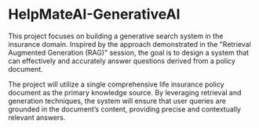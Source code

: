 # HelpMateAI-GenerativeAI

This project focuses on building a generative search system in the insurance domain. Inspired by the approach demonstrated in the "Retrieval Augmented Generation (RAG)" session, the goal is to design a system that can effectively and accurately answer questions derived from a policy document.

The project will utilize a single comprehensive life insurance policy document as the primary knowledge source. By leveraging retrieval and generation techniques, the system will ensure that user queries are grounded in the document’s content, providing precise and contextually relevant answers.
